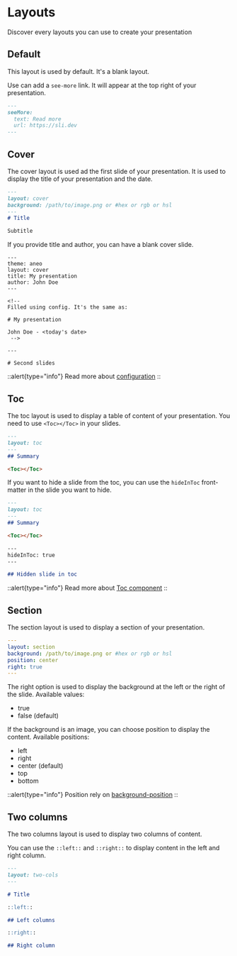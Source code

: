# Layouts

Discover every layouts you can use to create your presentation

## Default

This layout is used by default. It's a blank layout.

Use can add a `see-more` link. It will appear at the top right of your presentation.

```md
---
seeMore:
  text: Read more
  url: https://sli.dev
---
```

## Cover

The cover layout is used ad the first slide of your presentation. It is used to display the title of your presentation and the date.

```md
---
layout: cover
background: /path/to/image.png or #hex or rgb or hsl
---
# Title

Subtitle
```

If you provide title and author, you can have a blank cover slide.

```md[slides.md]
---
theme: aneo
layout: cover
title: My presentation
author: John Doe
---

<!--
Filled using config. It's the same as:

# My presentation

John Doe - <today's date>
 -->

---

# Second slides
```

::alert{type="info"}
Read more about [configuration](https://sli.dev/guide/syntax.html#configurations)
::

## Toc

The toc layout is used to display a table of content of your presentation. You need to use `<Toc></Toc>` in your slides.

```md
---
layout: toc
---
## Summary

<Toc></Toc>
```

If you want to hide a slide from the toc, you can use the `hideInToc` front-matter in the slide you want to hide.

```md
---
layout: toc
---
## Summary

<Toc></Toc>

---
hideInToc: true
---

## Hidden slide in toc
```

::alert{type="info"}
Read more about [Toc component](https://sli.dev/builtin/components.html#toc)
::

## Section

The section layout is used to display a section of your presentation.

```yaml
---
layout: section
background: /path/to/image.png or #hex or rgb or hsl
position: center
right: true
---
```

The right option is used to display the background at the left or the right of the slide. Available values:

- true
- false (default)

If the background is an image, you can choose position to display the content. Available positions:

- left
- right
- center (default)
- top
- bottom

::alert{type="info"}
Position rely on [background-position](https://developer.mozilla.org/en-US/docs/Web/CSS/background-position)
::

## Two columns

The two columns layout is used to display two columns of content.

You can use the `::left::` and `::right::` to display content in the left and right column.

```md
---
layout: two-cols
---

# Title

::left::

## Left columns

::right::

## Right column

```
